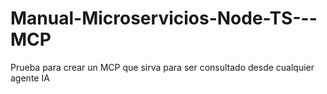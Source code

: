 # Manual-Microservicios-Node-TS---MCP
Prueba para crear un MCP que sirva para ser consultado desde cualquier agente IA
